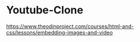 # Youtube-Clone
https://www.theodinproject.com/courses/html-and-css/lessons/embedding-images-and-video
